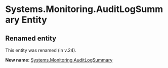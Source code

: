 # Systems.Monitoring.AuditLogSummary Entity

## Renamed entity

This entity was renamed (in v.24).

**New name:** [Systems.Monitoring.AuditLogSummary](Systems.Monitoring.AuditLogSummary.md)
